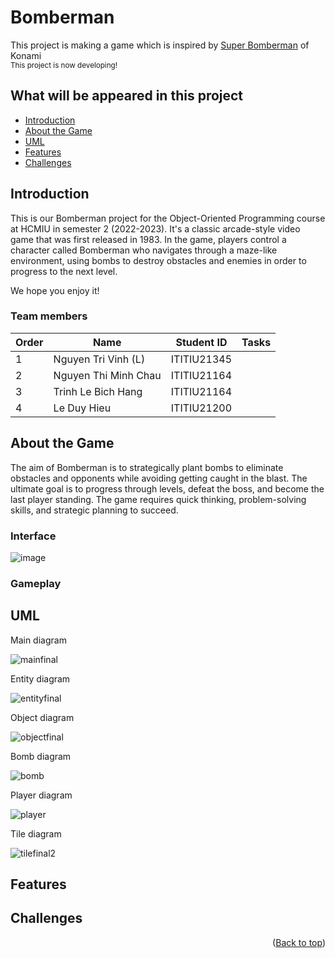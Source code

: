 <!-- readme: contributors -start -->
<!-- readme: contributors -end -->

# Bomberman

<!-- Image demo of project -->


<!-- Preface of project-->
This project is making a game which is inspired by [Super Bomberman](https://www.konami.com/games/bomberman/online/us/en/) of Konami 
<br /><sub>This project is now developing!</sub>

<!-- List of content -->
## What will be appeared in this project
- [Introduction](#introduction)
- [About the Game](#about-the-game)
- [UML](#uml)
- [Features](#features)
- [Challenges](#challenges)

<!-- -->

<!-- ABOUT THE PROJECT -->
## Introduction
This is our Bomberman project for the Object-Oriented Programming course at HCMIU in semester 2 (2022-2023). It's a classic arcade-style video game that was first released in 1983. In the game, players control a character called Bomberman who navigates through a maze-like environment, using bombs to destroy obstacles and enemies in order to progress to the next level.

We hope you enjoy it!

### Team members

<!-- name table -->
|Order|Name |Student ID|Tasks|
|-|-|-|-|
|1|Nguyen Tri Vinh (L)  | ITITIU21345  |
|2|Nguyen Thi Minh Chau| ITITIU21164  |
|3|Trinh Le Bich Hang| ITITIU21164  |
|4|Le Duy Hieu| ITITIU21200 |




<!-- ABOUT THE GAME -->
## About the Game
The aim of Bomberman is to strategically plant bombs to eliminate obstacles and opponents while avoiding getting caught in the blast. The ultimate goal is to progress through levels, defeat the boss, and become the last player standing. The game requires quick thinking, problem-solving skills, and strategic planning to succeed.
### Interface

![image](https://github.com/DacCute/Bomberman/assets/117237472/c0e45dca-9d1e-4654-8489-3e8b03eeec9d)

### Gameplay

<!-- ABOUT UML -->

## UML
Main diagram

![mainfinal](https://github.com/DacCute/Bomberman/assets/117237472/6709e1d4-b2f5-44c5-9450-387223af8074)

Entity diagram

![entityfinal](https://github.com/DacCute/Bomberman/assets/117237472/6e340cca-2a2f-490d-8aee-6149e8eb77ad)

Object diagram

![objectfinal](https://github.com/DacCute/Bomberman/assets/117237472/801e88a6-b5d0-4d78-95a4-ea9dffab83e1)

Bomb diagram

![bomb](https://github.com/DacCute/Bomberman/assets/117237472/27171fe7-5df2-478e-ab56-3c7c9d0e61f1)

Player diagram

![player](https://github.com/DacCute/Bomberman/assets/117237472/1ce5f83c-6105-492d-93ee-387069fa40d9)

Tile diagram

![tilefinal2](https://github.com/DacCute/Bomberman/assets/117237472/083c8fbe-fa1c-4d08-82ec-4a02ca6b8814)


<!-- FEATURES -->
## Features



<!-- CHALLENGES -->
## Challenges


<p align="right">(<a href="#top">Back to top</a>)</p>

